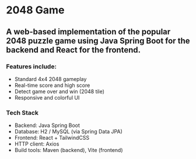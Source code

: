 # 2048 Game

## A web-based implementation of the popular 2048 puzzle game using Java Spring Boot for the backend and React for the frontend.

### Features include:

- Standard 4x4 2048 gameplay
- Real-time score and high score
- Detect game over and win (2048 tile)
- Responsive and colorful UI

### Tech Stack

- Backend: Java Spring Boot
- Database: H2 / MySQL (via Spring Data JPA)
- Frontend: React + TailwindCSS
- HTTP client: Axios
- Build tools: Maven (backend), Vite (frontend)
